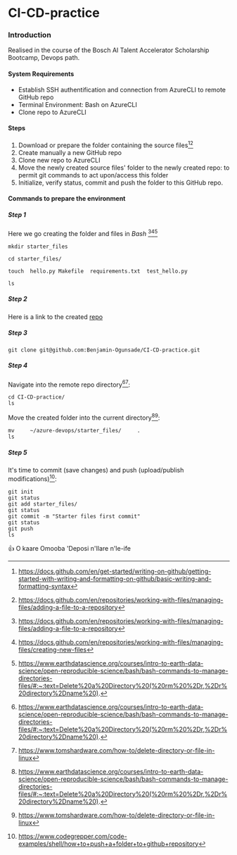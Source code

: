 # CI-CD-practice

### Introduction
Realised in the course of the Bosch AI Talent Accelerator Scholarship Bootcamp, Devops path.

####  System Requirements
* Establish SSH authentification and connection from AzureCLI to remote GitHub repo 
* Terminal Environment: Bash on AzureCLI
* Clone repo to AzureCLI

#### Steps

1. Download or prepare the folder containing the source files[^1][^2]
2. Create manually a new GitHub repo
3. Clone new repo to AzureCLI
4. Move the newly created  source files' folder to the newly created repo: to permit git commands to act upon/access this folder
5. Initialize, verify status, commit and push the folder to this GitHub repo.


#### Commands to prepare the environment

##### Step 1

Here we go creating the folder and files in *Bash* [^2][^3][^4]
````
mkdir starter_files

cd starter_files/

touch  hello.py Makefile  requirements.txt  test_hello.py

ls
````

##### Step 2

Here is a link to the created [repo](https://github.com/Benjamin-Ogunsade/CI-CD-practice)

##### Step 3

````
git clone git@github.com:Benjamin-Ogunsade/CI-CD-practice.git
````

<!-- Replace image with one that reveals not IDs and cut-to-size
![clone my devops github repository](https://user-images.githubusercontent.com/28298236/185532123-5c6f253f-677c-4d97-aee2-510a09e85160.jpg)
-->




##### Step 4

Navigate into the remote repo directory[^4][^5]:

````
cd CI-CD-practice/
ls
````
Move the created folder into the current directory[^4][^5]: 
````
mv     ~/azure-devops/starter_files/     .
ls
````

##### Step 5

It's time to commit (save changes) and push (upload/publish modifications)[^6]:
````
git init
git status
git add starter_files/
git status
git commit -m "Starter files first commit"
git status
git push
ls
````

:+1: O kaare Omooba 'Deposi n'Ilare n'le-ife


[^1]: https://docs.github.com/en/get-started/writing-on-github/getting-started-with-writing-and-formatting-on-github/basic-writing-and-formatting-syntax
[^2]: https://docs.github.com/en/repositories/working-with-files/managing-files/adding-a-file-to-a-repository
[^3]: https://docs.github.com/en/repositories/working-with-files/managing-files/creating-new-files
[^4]: https://www.earthdatascience.org/courses/intro-to-earth-data-science/open-reproducible-science/bash/bash-commands-to-manage-directories-files/#:~:text=Delete%20a%20Directory%20(%20rm%20%2Dr,%2Dr%20directory%2Dname%20).
[^5]: https://www.tomshardware.com/how-to/delete-directory-or-file-in-linux
[^6]: https://www.codegrepper.com/code-examples/shell/how+to+push+a+folder+to+github+repository
[^7]: https://stackoverflow.com/questions/5667106/how-to-delete-or-change-directory-of-a-cloned-git-repository-on-a-local-computer
